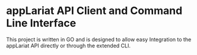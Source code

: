 # appLariat API Client and Command Line Interface

This project is written in GO and is designed to allow easy Integration to the appLariat API directly or through the extended
CLI.
